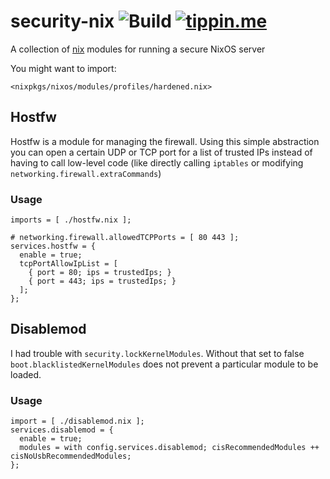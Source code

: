 # security-nix ![Build](https://github.com/fiksn/security-nix/actions/workflows/build.yaml/badge.svg) [![tippin.me](https://badgen.net/badge/%E2%9A%A1%EF%B8%8Ftippin.me/@fiksn/F0918E)](https://tippin.me/@fiksn)
A collection of [nix](https://nixos.org/) modules for running a secure NixOS server

You might want to import:
```
<nixpkgs/nixos/modules/profiles/hardened.nix>
```

## Hostfw

Hostfw is a module for managing the firewall. Using this simple abstraction you can open a certain UDP or TCP port for a list of trusted IPs instead of
having to call low-level code (like directly calling `iptables` or modifying `networking.firewall.extraCommands`)

### Usage

```
imports = [ ./hostfw.nix ];

# networking.firewall.allowedTCPPorts = [ 80 443 ];
services.hostfw = {
  enable = true;
  tcpPortAllowIpList = [
    { port = 80; ips = trustedIps; }
    { port = 443; ips = trustedIps; }
  ];
};
```

## Disablemod

I had trouble with `security.lockKernelModules`. Without that set to false `boot.blacklistedKernelModules` does not prevent
a particular module to be loaded.

### Usage

```
import = [ ./disablemod.nix ];
services.disablemod = {
  enable = true;
  modules = with config.services.disablemod; cisRecommendedModules ++ cisNoUsbRecommendedModules;
};
```
